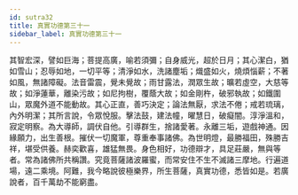 ```yaml
---
id: sutra32
title: 真實功德第三十一
sidebar_label: 真實功德第三十一
---
```


其智宏深，譬如巨海；菩提高廣，喻若須彌；自身威光，超於日月；其心潔白，猶如雪山；忍辱如地，一切平等；清淨如水，洗諸塵垢；熾盛如火，燒煩惱薪；不著如風，無諸障礙。法音雷震，覺未覺故；雨甘露法，潤眾生故；曠若虛空，大慈等故；如淨蓮華，離染污故；如尼拘樹，覆蔭大故；如金剛杵，破邪執故；如鐵圍山，眾魔外道不能動故。其心正直，善巧決定；論法無厭，求法不倦；戒若琉璃，內外明潔；其所言說，令眾悅服。擊法鼓，建法幢，曜慧日，破癡闇。淳淨溫和，寂定明察。為大導師，調伏自他。引導群生，捨諸愛著。永離三垢，遊戲神通。因緣願力，出生善根。摧伏一切魔軍，尊重奉事諸佛。為世明燈，最勝福田，殊勝吉祥，堪受供養。赫奕歡喜，雄猛無畏。身色相好，功德辯才，具足莊嚴，無與等者。常為諸佛所共稱讚。究竟菩薩諸波羅蜜，而常安住不生不滅諸三摩地。行遍道場，遠二乘境。阿難，我今略說彼極樂界，所生菩薩，真實功德，悉皆如是。若廣說者，百千萬劫不能窮盡。